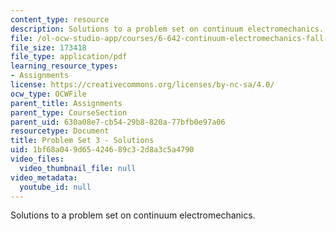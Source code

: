 ```yaml
---
content_type: resource
description: Solutions to a problem set on continuum electromechanics.
file: /ol-ocw-studio-app/courses/6-642-continuum-electromechanics-fall-2008/1bf68a049d65424689c32d8a3c5a4790_pset3_soln.pdf
file_size: 173418
file_type: application/pdf
learning_resource_types:
- Assignments
license: https://creativecommons.org/licenses/by-nc-sa/4.0/
ocw_type: OCWFile
parent_title: Assignments
parent_type: CourseSection
parent_uid: 630a08e7-cb54-29b8-820a-77bfb0e97a06
resourcetype: Document
title: Problem Set 3 - Solutions
uid: 1bf68a04-9d65-4246-89c3-2d8a3c5a4790
video_files:
  video_thumbnail_file: null
video_metadata:
  youtube_id: null
---
```

Solutions to a problem set on continuum electromechanics.